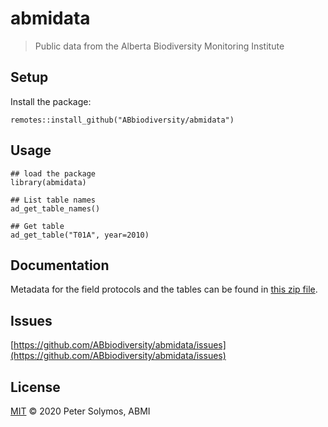 # abmidata

> Public data from the Alberta Biodiversity Monitoring Institute

## Setup

Install the package:

```
remotes::install_github("ABbiodiversity/abmidata")
```

## Usage

```
## load the package
library(abmidata)

## List table names
ad_get_table_names()

## Get table
ad_get_table("T01A", year=2010)
```

## Documentation

Metadata for the field protocols and the tables can be found
in [this zip file](https://github.com/ABbiodiversity/abmidata/raw/master/metadata/DESCRIPTIONDATA.zip).

## Issues

[https://github.com/ABbiodiversity/abmidata/issues](https://github.com/ABbiodiversity/abmidata/issues)

## License

[MIT](LICENSE) © 2020 Peter Solymos, ABMI
